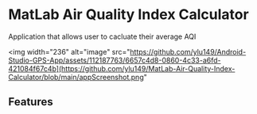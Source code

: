 # MatLab Air Quality Index Calculator
 Application that allows user to cacluate their average AQI

<img width="236" alt="image" src="https://github.com/ylu149/Android-Studio-GPS-App/assets/112187763/6657c4d8-0860-4c33-a6fd-421084f67c4b](https://github.com/ylu149/MatLab-Air-Quality-Index-Calculator/blob/main/appScreenshot.png"


## Features
